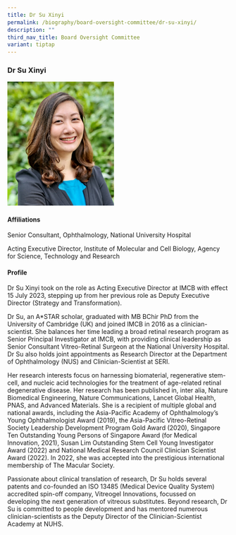 ```yaml
---
title: Dr Su Xinyi
permalink: /biography/board-oversight-committee/dr-su-xinyi/
description: ""
third_nav_title: Board Oversight Committee
variant: tiptap
---
```

<h3>Dr Su Xinyi</h3><div class="isomer-image-wrapper"><img style="width: 48%;" height="auto" width="100%" alt="" src="/images/Biography/Board Oversight Committee/Profile_Picture___Dr_Su_Xinyi.jpg"></div><h4>Affiliations</h4><p>Senior Consultant, Ophthalmology, National University Hospital</p><p>Acting Executive Director, Institute of Molecular and Cell Biology, Agency for Science, Technology and Research</p><h4>Profile</h4><p>Dr Su Xinyi took on the role as Acting Executive Director at IMCB with effect 15 July 2023, stepping up from her previous role as Deputy Executive Director (Strategy and Transformation).&nbsp;</p><p>Dr Su, an A*STAR scholar, graduated with MB BChir PhD from the University of Cambridge (UK) and joined IMCB in 2016 as a clinician-scientist. She balances her time leading a broad retinal research program as Senior Principal Investigator at IMCB, with providing clinical leadership as Senior Consultant Vitreo-Retinal Surgeon at the National University Hospital. Dr Su also holds joint appointments as Research Director at the Department of Ophthalmology (NUS) and Clinician-Scientist at SERI.&nbsp;</p><p>Her research interests focus on harnessing biomaterial, regenerative stem-cell, and nucleic acid technologies for the treatment of age-related retinal degenerative disease. Her research has been published in, inter alia, Nature Biomedical Engineering, Nature Communications, Lancet Global Health, PNAS, and Advanced Materials. She is a recipient of multiple global and national awards, including the Asia-Pacific Academy of Ophthalmology’s Young Ophthalmologist Award (2019), the Asia-Pacific Vitreo-Retinal Society Leadership Development Program Gold Award (2020), Singapore Ten Outstanding Young Persons of Singapore Award (for Medical Innovation, 2021), Susan Lim Outstanding Stem Cell Young Investigator Award (2022) and National Medical Research Council Clinician Scientist Award (2022). In 2022, she was accepted into the prestigious international membership of The Macular Society.&nbsp;&nbsp;</p><p>Passionate about clinical translation of research, Dr Su holds several patents and co-founded an ISO 13485 (Medical Device Quality System) accredited spin-off company, Vitreogel Innovations, focussed on developing the next generation of vitreous substitutes. Beyond research, Dr Su is committed to people development and has mentored numerous clinician-scientists as the Deputy Director of the Clinician-Scientist Academy at NUHS.</p><p></p>